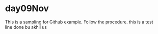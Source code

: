 # day09Nov
This is a sampling for Github example.
Follow the procedure.
this is a test line done bu akhil us 
